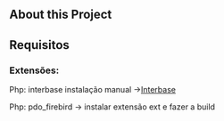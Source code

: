 ## About this Project




## Requisitos

<h3>Extensões:</h3>
<p>Php: interbase instalação manual -><a href="https://github.com/FirebirdSQL/php-firebird">Interbase</a></p> 
<p>Php: pdo_firebird -> instalar extensão ext e fazer a build    </p>






